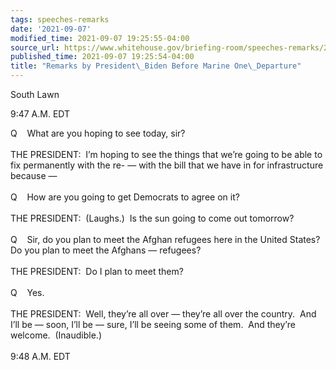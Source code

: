 ```yaml
---
tags: speeches-remarks
date: '2021-09-07'
modified_time: 2021-09-07 19:25:55-04:00
source_url: https://www.whitehouse.gov/briefing-room/speeches-remarks/2021/09/07/remarks-by-president-biden-before-marine-one-departure-7/
published_time: 2021-09-07 19:25:54-04:00
title: "Remarks by President\_Biden Before Marine One\_Departure"
---
```

 
South Lawn

9:47 A.M. EDT

Q    What are you hoping to see today, sir?  
   
THE PRESIDENT:  I’m hoping to see the things that we’re going to be able
to fix permanently with the re- — with the bill that we have in for
infrastructure because —  
   
Q    How are you going to get Democrats to agree on it?  
   
THE PRESIDENT:  (Laughs.)  Is the sun going to come out tomorrow?     
   
Q    Sir, do you plan to meet the Afghan refugees here in the United
States?  Do you plan to meet the Afghans — refugees?  
   
THE PRESIDENT:  Do I plan to meet them?  
   
Q    Yes.  
   
THE PRESIDENT:  Well, they’re all over — they’re all over the country. 
And I’ll be — soon, I’ll be — sure, I’ll be seeing some of them.  And
they’re welcome.  (Inaudible.)   
   
9:48 A.M. EDT
